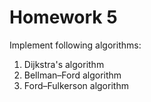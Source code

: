 # Homework 5

Implement following algorithms:

1. Dijkstra's algorithm
2. Bellman–Ford algorithm
3. Ford–Fulkerson algorithm